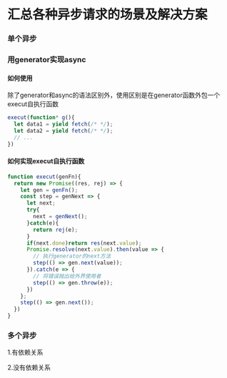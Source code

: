 # 汇总各种异步请求的场景及解决方案

### 单个异步

### 用generator实现async

#### 如何使用
除了generator和async的语法区别外，使用区别是在generator函数外包一个execut自执行函数

```javascript
execut(function* g(){
  let data1 = yield fetch(/* */);
  let data2 = yield fetch(/* */);
  // ...
})
```

#### 如何实现execut自执行函数
```javascript
function execut(genFn){
  return new Promise((res, rej) => {
    let gen = genFn();
    const step = genNext => {
      let next;
      try{
        next = genNext();
      }catch(e){
        return rej(e);
      }
      if(next.done)return res(next.value);
      Promise.resolve(next.value).then(value => {
        // 执行generator的next方法
        step(() => gen.next(value));
      }).catch(e => {
        // 将错误抛出给外界使用者
        step(() => gen.throw(e));
      })
    };
    step(() => gen.next());
  })
}
```

### 多个异步



1.有依赖关系

2.没有依赖关系